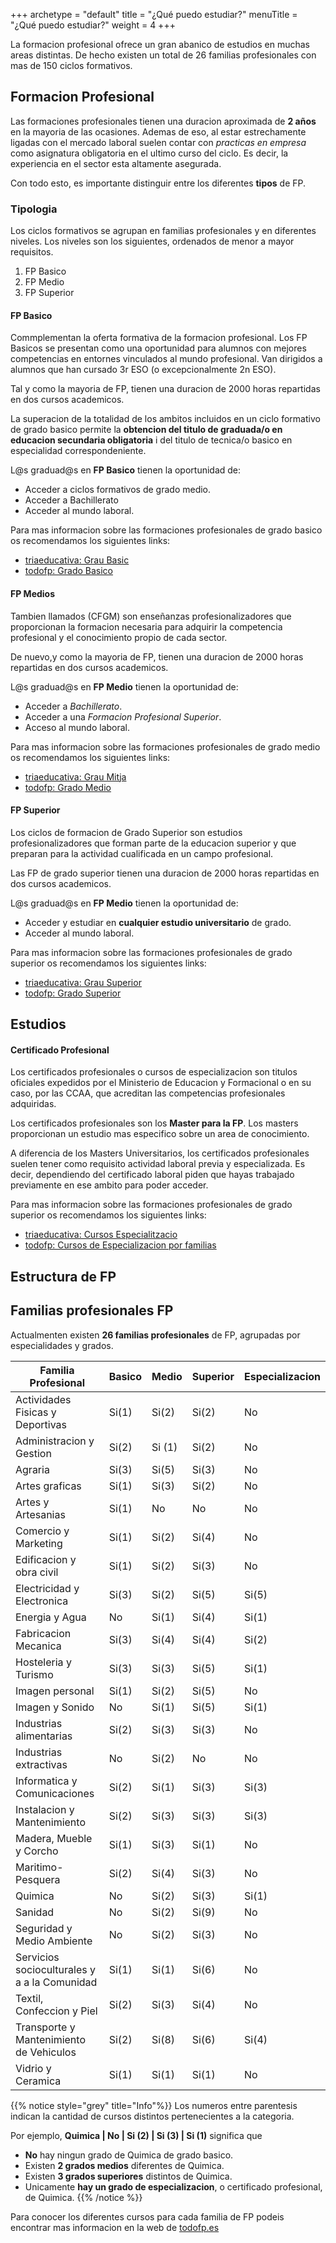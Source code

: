 +++
archetype = "default"
title = "¿Qué puedo estudiar?"
menuTitle = "¿Qué puedo estudiar?"
weight = 4
+++

La formacion profesional ofrece un gran abanico de estudios en muchas areas distintas. De hecho existen un total de 26 familias profesionales con mas de 150 ciclos formativos.

## Formacion Profesional

Las formaciones profesionales tienen una duracion aproximada de **2 años** en la mayoria de las ocasiones. Ademas de eso, al estar estrechamente ligadas con el mercado laboral suelen contar con *practicas en empresa* como asignatura obligatoria en el ultimo curso del ciclo. Es decir, la experiencia en el sector esta altamente asegurada.

Con todo esto, es importante distinguir entre los diferentes **tipos** de FP.

### Tipologia 
Los ciclos formativos se agrupan en familias profesionales y en diferentes niveles. 
Los niveles son los siguientes, ordenados de menor a mayor requisitos.

1. FP Basico
2. FP Medio
3. FP Superior

#### FP Basico
Commplementan la oferta formativa de la formacion profesional.
Los FP Basicos se presentan como una oportunidad para alumnos con mejores competencias en entornes vinculados al mundo profesional. Van dirigidos a alumnos que han cursado 3r ESO (o excepcionalmente 2n ESO).

Tal y como la mayoria de FP, tienen una duracion de 2000 horas repartidas en dos cursos academicos.

La superacion de la totalidad de los ambitos incluidos en un ciclo formativo de grado basico permite la **obtencion del titulo de graduada/o en educacion secundaria obligatoria** i del titulo de tecnica/o basico en especialidad correspondeniente.

L@s graduad@s en **FP Basico** tienen la oportunidad de: 
- Acceder a ciclos formativos de grado medio.
- Acceder a Bachillerato
- Acceder al mundo laboral.

Para mas informacion sobre las formaciones profesionales de grado basico os recomendamos los siguientes links:
- [triaeducativa: Grau Basic](https://triaeducativa.gencat.cat/ca/fp/grau-basic/)
- [todofp: Grado Basico](https://todofp.es/que-estudiar/ciclos/fp-grado-basico.html)

#### FP Medios
Tambien llamados (CFGM) son enseñanzas profesionalizadores que proporcionan la formacion necesaria para adquirir la competencia profesional y el conocimiento propio de cada sector.

De nuevo,y como la mayoria de FP, tienen una duracion de 2000 horas repartidas en dos cursos academicos.

L@s graduad@s en **FP Medio** tienen la oportunidad de: 
- Acceder a *Bachillerato*.
- Acceder a una *Formacion Profesional Superior*. 
- Acceso al mundo laboral.

Para mas informacion sobre las formaciones profesionales de grado medio os recomendamos los siguientes links:
- [triaeducativa: Grau Mitja](https://triaeducativa.gencat.cat/ca/fp/grau-mitja/)
- [todofp: Grado Medio](https://todofp.es/que-estudiar/ciclos/grado-medio.html)

#### FP Superior

Los ciclos de formacion de Grado Superior son estudios profesionalizadores que forman parte de la educacion superior y que preparan para la actividad cualificada en un campo profesional.


Las FP de grado superior tienen una duracion de 2000 horas repartidas en dos cursos academicos.

L@s graduad@s en **FP Medio** tienen la oportunidad de: 
- Acceder y estudiar en **cualquier estudio universitario** de grado.
- Acceder al mundo laboral.

Para mas informacion sobre las formaciones profesionales de grado superior os recomendamos los siguientes links:
- [triaeducativa: Grau Superior](https://triaeducativa.gencat.cat/ca/fp/grau-superior/)
- [todofp: Grado Superior](https://todofp.es/que-estudiar/ciclos/grado-superior.html)

## Estudios

#### Certificado Profesional
Los certificados profesionales o cursos de especializacion son titulos oficiales expedidos por el Ministerio de Educacion y Formacional o en su caso, por las CCAA, que acreditan las competencias profesionales adquiridas.

Los certificados profesionales son los **Master para la FP**. Los masters proporcionan un estudio mas especifico sobre un area de conocimiento.

A diferencia de los Masters Universitarios, los certificados profesionales suelen tener como requisito actividad laboral previa y especializada. Es decir, dependiendo del certificado laboral piden que hayas trabajado previamente en ese ambito para poder acceder.

Para mas informacion sobre las formaciones profesionales de grado superior os recomendamos los siguientes links:
- [triaeducativa: Cursos Especialitzacio](https://triaeducativa.gencat.cat/ca/fp/cursos-especialitzacio/)
- [todofp: Cursos de Especializacion por familias](https://todofp.es/que-estudiar/ciclos/curso-especializacion.html)

## Estructura de FP

## Familias profesionales FP

Actualmenten existen **26 familias profesionales** de FP, agrupadas por especialidades y grados.

| Familia Profesional                          | Basico | Medio  | Superior | Especializacion |
|----------------------------------------------|--------|--------|----------|-----------------|
| Actividades Fisicas y Deportivas             | Si(1)  | Si(2)  | Si(2)    | No              |
| Administracion y Gestion                     | Si(2)  | Si (1) | Si(2)    | No              |
| Agraria                                      | Si(3)  | Si(5)  | Si(3)    | No              |
| Artes graficas                               | Si(1)  | Si(3)  | Si(2)    | No              |
| Artes y Artesanias                           | Si(1)  | No     | No       | No              |
| Comercio y Marketing                         | Si(1)  | Si(2)  | Si(4)    | No              |
| Edificacion y obra civil                     | Si(1)  | Si(2)  | Si(3)    | No              |
| Electricidad y Electronica                   | Si(3)  | Si(2)  | Si(5)    | Si(5)           |
| Energia y Agua                               | No     | Si(1)  | Si(4)    | Si(1)           |
| Fabricacion Mecanica                         | Si(3)  | Si(4)  | Si(4)    | Si(2)           |
| Hosteleria y Turismo                         | Si(3)  | Si(3)  | Si(5)    | Si(1)           |
| Imagen personal                              | Si(1)  | Si(2)  | Si(5)    | No              |
| Imagen y Sonido                              | No     | Si(1)  | Si(5)    | Si(1)           |
| Industrias alimentarias                      | Si(2)  | Si(3)  | Si(3)    | No              |
| Industrias extractivas                       | No     | Si(2)  | No       | No              |
| Informatica y Comunicaciones                 | Si(2)  | Si(1)  | Si(3)    | Si(3)           |
| Instalacion y Mantenimiento                  | Si(2)  | Si(3)  | Si(3)    | Si(3)           |
| Madera, Mueble y Corcho                      | Si(1)  | Si(3)  | Si(1)    | No              |
| Maritimo-Pesquera                            | Si(2)  | Si(4)  | Si(3)    | No              |
| Quimica                                      | No     | Si(2)  | Si(3)    | Si(1)           |
| Sanidad                                      | No     | Si(2)  | Si(9)    | No              |
| Seguridad y Medio Ambiente                   | No     | Si(2)  | Si(3)    | No              |
| Servicios socioculturales y a a la Comunidad | Si(1)  | Si(1)  | Si(6)    | No              |
| Textil, Confeccion y Piel                    | Si(2)  | Si(3)  | Si(4)    | No              |
| Transporte y Mantenimiento de Vehiculos      | Si(2)  | Si(8)  | Si(6)    | Si(4)           |
| Vidrio y Ceramica                            | Si(1)  | Si(1)  | Si(1)    | No              |

{{% notice style="grey" title="Info"%}}
Los numeros entre parentesis indican la cantidad de cursos distintos pertenecientes a la categoria.

Por ejemplo,  **Quimica | No | Si (2) | Si (3) | Si (1)** significa que
- **No** hay ningun grado de Quimica de grado basico.
- Existen **2 grados medios** diferentes de Quimica.
- Existen **3 grados superiores** distintos de Quimica.
- Unicamente **hay un grado de especializacion**, o certificado profesional, de Quimica.
{{% /notice %}}


Para conocer los diferentes cursos para cada familia de FP podeis encontrar mas informacion en la web de [todofp.es](https://todofp.es/que-estudiar/loe.html)

